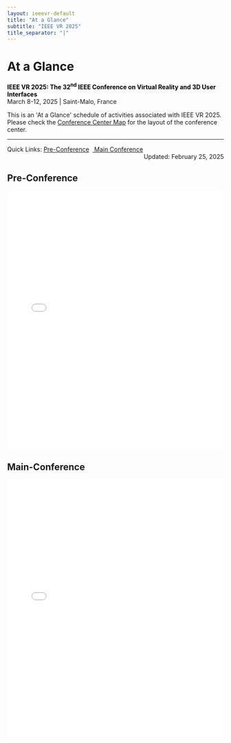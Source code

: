 ```yaml
---
layout: ieeevr-default
title: "At a Glance"
subtitle: "IEEE VR 2025"
title_separator: "|"
---
```


<div>
    <h1 id="cfp-demos">At a Glance</h1>
    <p>
        <strong style="color: black">IEEE VR 2025: The 32<sup>nd</sup> IEEE Conference on Virtual Reality and 3D User Interfaces</strong><br />
            March 8-12, 2025 | Saint-Malo, France
    </p> 
    <div class="ieeevrmsgbox bold alignCenter">
        <div class = "ieeevrmsgboxInside med">
			<!--<img src="/dev/assets/images/program/overview.png" alt="Program overview. It is separated into three main parts: 1. Pre-conference event, 2. Conference, 3.Post-conference event">-->
           This is an 'At a Glance' schedule of activities associated with IEEE VR 2025. Please check the <a href="{{ "/attend/conference-center-map/" | relative_url }}">Conference Center Map</a> for the layout of the conference center.<br/>
           <!--For a more detailed view, visit <a href="{{ "/program/overview/" | relative_url }}">Program Overview</a>.<br>-->
           <span class="main_view"><hr></span>
           <div class="alignCenter main_view">Quick Links: <a href="#pre">Pre-Conference</a>&nbsp;&nbsp;<a href="#full"> Main Conference</a></div>
           <div class="italic med" style="text-align: right;">Updated: February 25, 2025 </div>
        </div>
    </div>
	<!--<div style="display: flex; justify-content: center; gap: 10px; flex-wrap: wrap; margin-bottom: 20px;">
		<img src="/2025/assets/images/program/overview.png" alt="Map of France with the main locations of the events in Rennes, St Malo and Mt St Michel." style="flex: 1 1 60%; max-width: 60%; height: auto;">
	</div>-->
    <div>
        <h2 id="pre">Pre-Conference</h2>
		<!--<img style="width: 80%;" src="/dev/assets/images/program/Pre-conference.png" alt="Pre-conference program overview.">-->
        <iframe src="{{"/assets/program/IEEEVR2025_preconference_program.pdf" | relative_url }}#zoom=80" 
            title="IEEE VR 2025 Schedule (PDF)"
            width="100%"
            height="600px"
            loading="lazy"
            style="border:none;">
        </iframe>
        <h2 id="full">Main-Conference</h2>
        <!--<img style="width: 80%;" src="/dev/assets/images/program/Main-conference.png" alt="Main-Conference program overview.">-->
        <iframe src="{{"/assets/program/IEEEVR2025_mainconference_program.pdf" | relative_url }}#zoom=110" 
            title="IEEE VR 2025 Schedule (PDF)"
            width="100%"
            height="600px"
            loading="lazy"
            style="border:none;">
        </iframe>
    </div>
     <!--<div class="mobile_view">         
         <iframe frameborder="0" scrolling="no" height="600px" width="100%" src="https://docs.google.com/gview?url=https://ieeevr.org/2025/assets/program/vr2025_overall_schedule-38-public-mobile.pdf&embedded=true"> </iframe>    
    </div>-->
</div>